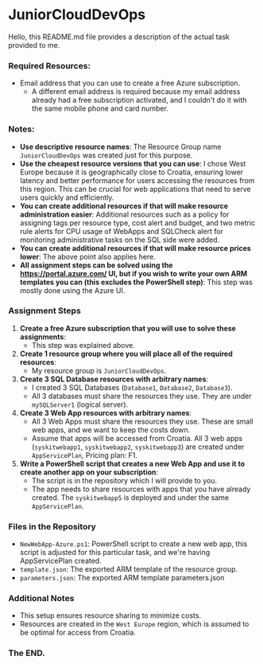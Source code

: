 # JuniorCloudDevOps

Hello, this README.md file provides a description of the actual task provided to me.

### Required Resources:

- Email address that you can use to create a free Azure subscription.
  - A different email address is required because my email address already had a free subscription activated, and I couldn't do it with the same mobile phone and card number.

### Notes:

- **Use descriptive resource names**: The Resource Group name `JuniorCloudDevOps` was created just for this purpose.
- **Use the cheapest resource versions that you can use**: I chose West Europe because it is geographically close to Croatia, ensuring lower latency and better performance for users accessing the resources from this region. This can be crucial for web applications that need to serve users quickly and efficiently.
- **You can create additional resources if that will make resource administration easier**: Additional resources such as a policy for assigning tags per resource type, cost alert and budget, and two metric rule alerts for CPU usage of WebApps and SQLCheck alert for monitoring administrative tasks on the SQL side were added.
- **You can create additional resources if that will make resource prices lower**: The above point also applies here.
- **All assignment steps can be solved using the https://portal.azure.com/ UI, but if you wish to write your own ARM templates you can (this excludes the PowerShell step)**: This step was mostly done using the Azure UI.

### Assignment Steps

1. **Create a free Azure subscription that you will use to solve these assignments**:
   - This step was explained above.
2. **Create 1 resource group where you will place all of the required resources**:
   - My resource group is `JuniorCloudDevOps`.
3. **Create 3 SQL Database resources with arbitrary names**:
   - I created 3 SQL Databases (`Database1`, `Database2`, `Database3`).
   - All 3 databases must share the resources they use. They are under `mySQLServer1` (logical server).
4. **Create 3 Web App resources with arbitrary names**:
   - All 3 Web Apps must share the resources they use. These are small web apps, and we want to keep the costs down.
   - Assume that apps will be accessed from Croatia. All 3 web apps (`syskitwebapp1`, `syskitwebapp2`, `syskitwebapp3`) are created under `AppServicePlan`, Pricing plan: F1.
5. **Write a PowerShell script that creates a new Web App and use it to create another app on your subscription**:
   - The script is in the repository which I will provide to you.
   - The app needs to share resources with apps that you have already created. The `syskitwebapp5` is deployed and under the same `AppServicePlan`.

### Files in the Repository

- `NewWebApp-Azure.ps1`: PowerShell script to create a new web app, this script is adjusted for this particular task, and we're having AppServicePlan created.
- `template.json`: The exported ARM template of the resource group.
- `parameters.json`: The exported ARM template parameters.json
### Additional Notes

- This setup ensures resource sharing to minimize costs.
- Resources are created in the `West Europe` region, which is assumed to be optimal for access from Croatia.

### The END.
